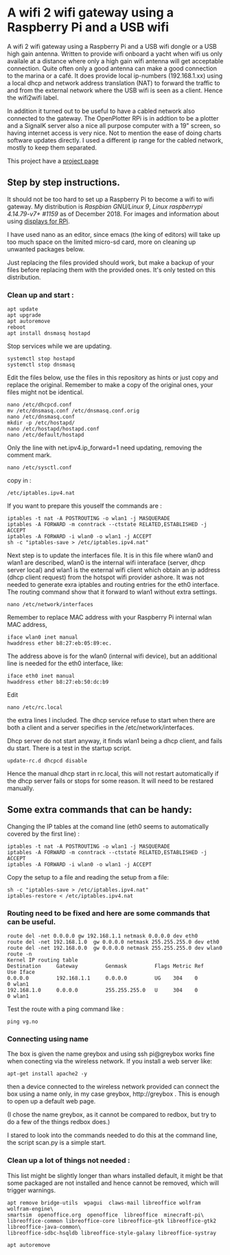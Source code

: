 
# A wifi 2 wifi gateway using a Raspberry Pi and a USB wifi

A wifi 2 wifi gateway using a Raspberry Pi and a USB wifi dongle or a
USB high gain antenna.  Written to provide wifi onboard a yacht when
wifi us only availale at a distance where only a high gain wifi
antenna will get acceptable connection. Quite often only a good antenna
can make a good connection to the marina or a café. It does provide
local ip-numbers (192.168.1.xx) using a local dhcp and network address
translation (NAT) to forward the traffic to and from the external network
where the USB wifi is seen as a client. Hence the wifi2wifi label.

In addition it turned out to be useful to have a cabled network also connected 
to the gateway. The OpenPlotter RPi is in addtion to be a plotter and a SignalK 
server also a nice all purpose computer with a 19" screen, so having internet access 
is very nice. Not to mention the ease of doing charts software updates directly. 
I used a different ip range for the cabled network, mostly to keep them separated.

This project have a [project page](https://sites.google.com/site/olewsaa/yacht-server/raspberry-pi-as-a-router-gateway)

## Step by step instructions.

It should not be too hard to set up a Raspberry Pi to become a wifi
to wifi gateway.
My distribution is *Raspbian GNU/Linux 9*, *Linux raspberrypi 4.14.79-v7+ #1159*
as of December 2018.
For images and information about using [displays for RPi](https://www.waveshare.com/wiki/3.5inch_RPi_LCD_(A)).

I have used nano as an editor, since emacs (the king of editors) will take up too much 
space on the limited micro-sd card, more on cleaning up unwanted packages below. 

Just replacing the files provided should work, but make a backup of your files before
replacing them with the provided ones. It's only tested on this distribution.

### Clean up and start :
```
apt update
apt upgrade
apt autoremove 
reboot
apt install dnsmasq hostapd
```
Stop services while we are updating.
```
systemctl stop hostapd
systemctl stop dnsmasq
```

Edit the files below, use the files in this repository as hints or just
copy and replace the original. Remember to make a copy of the original
ones, your files might not be identical.

```
nano /etc/dhcpcd.conf
mv /etc/dnsmasq.conf /etc/dnsmasq.conf.orig
nano /etc/dnsmasq.conf
mkdir -p /etc/hostapd/
nano /etc/hostapd/hostapd.conf
nano /etc/default/hostapd
```
Only the line with net.ipv4.ip_forward=1 need updating, removing the comment mark. 
```
nano /etc/sysctl.conf
```
copy in :
```
/etc/iptables.ipv4.nat
```
If you want to prepare this youself the commands are :
```
iptables -t nat -A POSTROUTING -o wlan1 -j MASQUERADE
iptables -A FORWARD -m conntrack --ctstate RELATED,ESTABLISHED -j ACCEPT
iptables -A FORWARD -i wlan0 -o wlan1 -j ACCEPT
sh -c "iptables-save > /etc/iptables.ipv4.nat"
```
Next step is to update the interfaces file. It is in this file where wlan0 and wlan1
are described, wlan0 is the internal wifi interaface (server, dhcp server local) and
wlan1 is the external wifi client which obtain an ip address (dhcp client request)
from the hotspot wifi provider ashore. It was not needed to generate exra iptables and
routing entries for the eth0 interface. The routing command show that it forward to 
wlan1 without extra settings. 
```
nano /etc/network/interfaces
```
Remember to replace MAC address with your Raspberry Pi internal wlan MAC address,
```
iface wlan0 inet manual
hwaddress ether b8:27:eb:05:89:ec.
```
The address above is for the wlan0 (internal wifi device), but an additional line
is needed for the eth0 interface, like:
```
iface eth0 inet manual
hwaddress ether b8:27:eb:50:dc:b9
```

Edit
```
nano /etc/rc.local
```
the extra lines I included. The dhcp service refuse to start when there are both a client and a server 
specifies in the /etc/network/interfaces.


Dhcp server do not start anyway, it finds wlan1 being a dhcp client, and fails du start.
There is a test in the startup script. 
```
update-rc.d dhcpcd disable
```
Hence the manual dhcp start in rc.local, this will not restart automatically  if the
dhcp server fails or stops for some reason. It will need to be restared manually.


## Some extra commands that can be handy:

Changing the IP tables at the comand line (eth0 seems to automatically 
covered by the first line) :
```
iptables -t nat -A POSTROUTING -o wlan1 -j MASQUERADE
iptables -A FORWARD -m conntrack --ctstate RELATED,ESTABLISHED -j ACCEPT
iptables -A FORWARD -i wlan0 -o wlan1 -j ACCEPT
```
Copy the setup to a file and reading the setup from a file: 
```
sh -c "iptables-save > /etc/iptables.ipv4.nat"
iptables-restore < /etc/iptables.ipv4.nat
```
### Routing need to be fixed and here are some commands that can be useful.
```
route del -net 0.0.0.0 gw 192.168.1.1 netmask 0.0.0.0 dev eth0
route del -net 192.168.1.0  gw 0.0.0.0 netmask 255.255.255.0 dev eth0
route del -net 192.168.0.0  gw 0.0.0.0 netmask 255.255.255.0 dev wlan0
route -n
Kernel IP routing table
Destination     Gateway         Genmask         Flags Metric Ref    Use Iface
0.0.0.0         192.168.1.1     0.0.0.0         UG    304    0        0 wlan1
192.168.1.0     0.0.0.0         255.255.255.0   U     304    0        0 wlan1
```
Test the route with a ping command like :
```
ping vg.no
```

### Connecting using name
The box is given the name greybox and using ssh pi@greybox works fine when conecting 
via the wireless network. If you install a web server like:
```
apt-get install apache2 -y
```
then a device connected to the wireless network provided can connect the box using a 
name only, in my case greybox, http://greybox . This is enough to open up a default 
web page. 

(I chose the name greybox, as it cannot be compared to redbox, but try to do a few
of the things redbox does.)

I stared to look into the commands needed to do this at the command line, the script 
scan.py is a simple start.


### Clean up a lot of things not needed :
This list might be slightly longer than whars installed default, it might be that some 
packaged are not installed and hence cannot be removed, which will trigger warnings.
```
apt remove bridge-utils  wpagui  claws-mail libreoffice wolfram wolfram-engine\
smartsim  openoffice.org  openoffice  libreoffice  minecraft-pi\
libreoffice-common libreoffice-core libreoffice-gtk libreoffice-gtk2 libreoffice-java-common\
libreoffice-sdbc-hsqldb libreoffice-style-galaxy libreoffice-systray 

apt autoremove
```




